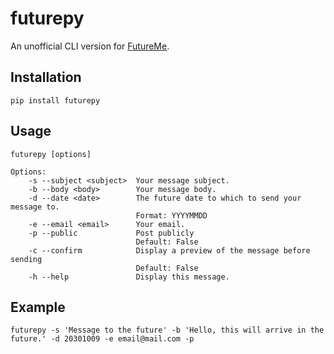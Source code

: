 # futurepy
An unofficial CLI version for [FutureMe](https://www.futureme.org/).

## Installation
`pip install futurepy`

## Usage
```
futurepy [options]

Options:
    -s --subject <subject>  Your message subject.
    -b --body <body>        Your message body.
    -d --date <date>        The future date to which to send your message to.
                            Format: YYYYMMDD
    -e --email <email>      Your email.
    -p --public             Post publicly
                            Default: False
    -c --confirm            Display a preview of the message before sending
                            Default: False
    -h --help               Display this message.
```

## Example
`futurepy -s 'Message to the future' -b 'Hello, this will arrive in the future.' -d 20301009 -e email@mail.com -p`
